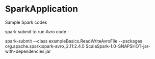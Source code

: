 # SparkApplication
Sample Spark codes

spark submit to run Avro code :

spark-submit --class exampleBasics.ReadWriteAvroFile --packages org.apache.spark:spark-avro_2.11:2.4.0 ScalaSpark-1.0-SNAPSHOT-jar-with-dependencies.jar
